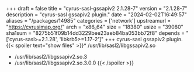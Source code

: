 +++
draft = false
title = "cyrus-sasl-gssapiv2 2.1.28-7"
version = "2.1.28-7"
description = "cyrus-sasl gssapiv2 plugin."
date = "2024-02-02T16:49:57"
aliases = "/packages/14985"
categories = ['network']
upstreamurl = "https://cyrusimap.org/"
arch = "x86_64"
size = "18380"
usize = "39080"
sha1sum = "8275b51f09b14dd3229bee23aeb84ba053bb72f8"
depends = "['cyrus-sasl>=2.1.28', 'libkrb5>=1.17-2']"
+++
cyrus-sasl gssapiv2 plugin.{{< spoiler text="show files" >}}* /usr/lib/sasl2/libgssapiv2.so
* /usr/lib/sasl2/libgssapiv2.so.3
* /usr/lib/sasl2/libgssapiv2.so.3.0.0
{{< /spoiler >}}